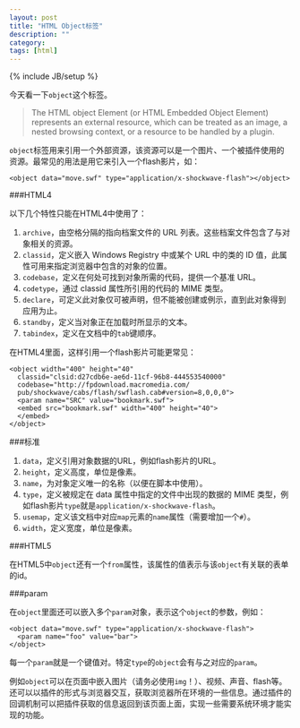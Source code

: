 ```yaml
---
layout: post
title: "HTML Object标签"
description: ""
category: 
tags: [html]
---
```

{% include JB/setup %}

今天看一下`object`这个标签。

> The HTML object Element (or HTML Embedded Object Element) represents an external resource, which can be treated as an image, a nested browsing context, or a resource to be handled by a plugin.

`object`标签用来引用一个外部资源，该资源可以是一个图片、一个被插件使用的资源。最常见的用法是用它来引入一个flash影片，如：

    <object data="move.swf" type="application/x-shockwave-flash"></object>

###HTML4

以下几个特性只能在HTML4中使用了：

1. `archive`，由空格分隔的指向档案文件的 URL 列表。这些档案文件包含了与对象相关的资源。
2. `classid`，定义嵌入 Windows Registry 中或某个 URL 中的类的 ID 值，此属性可用来指定浏览器中包含的对象的位置。
3. `codebase`，定义在何处可找到对象所需的代码，提供一个基准 URL。
4. `codetype`，通过 classid 属性所引用的代码的 MIME 类型。
5. `declare`，可定义此对象仅可被声明，但不能被创建或例示，直到此对象得到应用为止。
6. `standby`，定义当对象正在加载时所显示的文本。
7. `tabindex`，定义在文档中的`tab`键顺序。

在HTML4里面，这样引用一个flash影片可能更常见：

    <object width="400" height="40"
      classid="clsid:d27cdb6e-ae6d-11cf-96b8-444553540000"
      codebase="http://fpdownload.macromedia.com/
      pub/shockwave/cabs/flash/swflash.cab#version=8,0,0,0">
      <param name="SRC" value="bookmark.swf">
      <embed src="bookmark.swf" width="400" height="40">
      </embed>
    </object>

###标准

1. `data`，定义引用对象数据的URL，例如flash影片的URL。
2. `height`，定义高度，单位是像素。
3. `name`，为对象定义唯一的名称（以便在脚本中使用）。
4. `type`，定义被规定在 data 属性中指定的文件中出现的数据的 MIME 类型，例如flash影片`type`就是`application/x-shockwave-flash`。
5. `usemap`，定义该文档中对应`map`元素的`name`属性（需要增加一个`#`）。
6. `width`，定义宽度，单位是像素。

###HTML5

在HTML5中`object`还有一个`from`属性，该属性的值表示与该`object`有关联的表单的id。

###param

在`object`里面还可以嵌入多个`param`对象，表示这个`object`的参数，例如：

    <object data="move.swf" type="application/x-shockwave-flash">
      <param name="foo" value="bar">
    </object>

每一个`param`就是一个键值对。特定`type`的`object`会有与之对应的`param`。

例如`object`可以在页面中嵌入图片（请务必使用`img`！）、视频、声音、flash等。还可以以插件的形式与浏览器交互，获取浏览器所在环境的一些信息。通过插件的回调机制可以把插件获取的信息返回到该页面上面，实现一些需要系统环境才能实现的功能。
